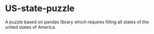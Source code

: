 # US-state-puzzle
A puzzle based on pandas library which requires filling all states of the united states of America.
